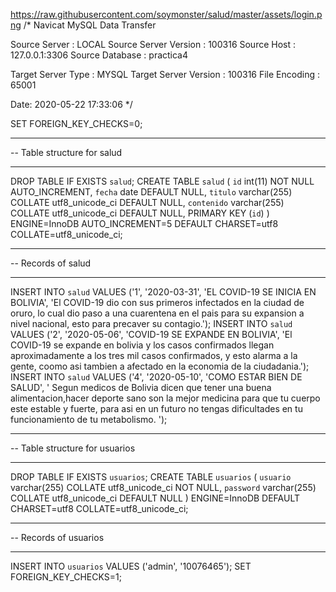 https://raw.githubusercontent.com/soymonster/salud/master/assets/login.png
/*
Navicat MySQL Data Transfer

Source Server         : LOCAL
Source Server Version : 100316
Source Host           : 127.0.0.1:3306
Source Database       : practica4

Target Server Type    : MYSQL
Target Server Version : 100316
File Encoding         : 65001

Date: 2020-05-22 17:33:06
*/

SET FOREIGN_KEY_CHECKS=0;

-- ----------------------------
-- Table structure for salud
-- ----------------------------
DROP TABLE IF EXISTS `salud`;
CREATE TABLE `salud` (
  `id` int(11) NOT NULL AUTO_INCREMENT,
  `fecha` date DEFAULT NULL,
  `titulo` varchar(255) COLLATE utf8_unicode_ci DEFAULT NULL,
  `contenido` varchar(255) COLLATE utf8_unicode_ci DEFAULT NULL,
  PRIMARY KEY (`id`)
) ENGINE=InnoDB AUTO_INCREMENT=5 DEFAULT CHARSET=utf8 COLLATE=utf8_unicode_ci;

-- ----------------------------
-- Records of salud
-- ----------------------------
INSERT INTO `salud` VALUES ('1', '2020-03-31', 'EL COVID-19 SE INICIA EN BOLIVIA', 'El COVID-19 dio con sus primeros infectados en la ciudad de oruro, lo cual dio paso a una cuarentena en el pais para su expansion a nivel nacional, esto para precaver su contagio.');
INSERT INTO `salud` VALUES ('2', '2020-05-06', 'COVID-19 SE EXPANDE EN BOLIVIA', 'El COVID-19 se expande en bolivia y los casos confirmados llegan aproximadamente a los tres mil casos confirmados, y esto alarma a la gente, coomo asi tambien a afectado en la economia de la ciudadania.');
INSERT INTO `salud` VALUES ('4', '2020-05-10', 'COMO ESTAR BIEN DE SALUD', '        Segun medicos de Bolivia dicen que tener una buena alimentacion,hacer deporte sano son la mejor medicina para que tu cuerpo este estable y fuerte, para asi en un futuro no tengas dificultades en tu funcionamiento de tu metabolismo.        ');

-- ----------------------------
-- Table structure for usuarios
-- ----------------------------
DROP TABLE IF EXISTS `usuarios`;
CREATE TABLE `usuarios` (
  `usuario` varchar(255) COLLATE utf8_unicode_ci NOT NULL,
  `password` varchar(255) COLLATE utf8_unicode_ci DEFAULT NULL
) ENGINE=InnoDB DEFAULT CHARSET=utf8 COLLATE=utf8_unicode_ci;

-- ----------------------------
-- Records of usuarios
-- ----------------------------
INSERT INTO `usuarios` VALUES ('admin', '10076465');
SET FOREIGN_KEY_CHECKS=1;
